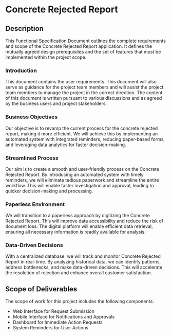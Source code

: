 # Concrete Rejected Report

## Description

This Functional Specification Document outlines the complete requirements and scope of the Concrete Rejected Report application. It defines the mutually agreed design prerequisites and the set of features that must be implemented within the project scope.

### Introduction

This document contains the user requirements. This document will also serve as guidance for the project team members and will assist the project team members to manage the project in the correct direction. The content of this document is written pursuant to various discussions and as agreed by the business users and project stakeholders.

### Business Objectives

Our objective is to revamp the current process for the concrete rejected report, making it more efficient. We will achieve this by implementing an automated system with integrated reminders, reducing paper-based forms, and leveraging data analytics for faster decision-making.

### Streamlined Process

Our aim is to create a smooth and user-friendly process on the Concrete Rejected Report. By introducing an automated system with timely reminders, we will eliminate tedious paperwork and streamline the entire workflow. This will enable faster investigation and approval, leading to quicker decision-making and processing.

### Paperless Environment

We will transition to a paperless approach by digitizing the Concrete Rejected Report. This will improve data accessibility and reduce the risk of document loss. The digital platform will enable efficient data retrieval, ensuring all necessary information is readily available for analysis.

### Data-Driven Decisions

With a centralized database, we will track and monitor Concrete Rejected Report in real-time. By analyzing historical data, we can identify patterns, address bottlenecks, and make data-driven decisions. This will accelerate the resolution of rejection and enhance overall customer satisfaction.

## Scope of Deliverables

The scope of work for this project includes the following components:

- Web Interface for Request Submission
- Mobile Interface for Notifications and Approvals
- Dashboard for Immediate Action Requests
- System Reminders for User Actions
